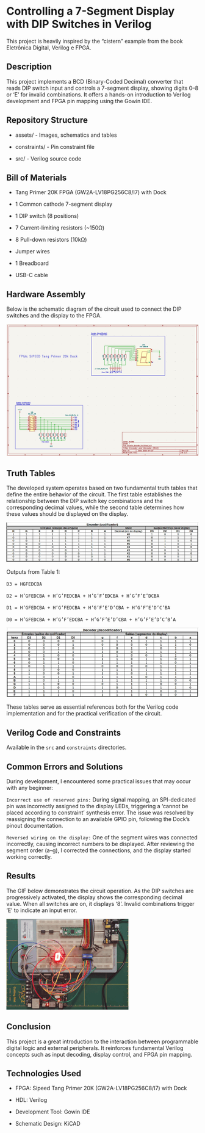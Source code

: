 # Controlling a 7-Segment Display with DIP Switches in Verilog

This project is heavily inspired by the “cistern” example from the book Eletrônica Digital, Verilog e FPGA.

## Description

This project implements a BCD (Binary-Coded Decimal) converter that reads DIP switch input and controls a 7-segment display, showing digits 0–8 or ‘E’ for invalid combinations. It offers a hands-on introduction to Verilog development and FPGA pin mapping using the Gowin IDE.

## Repository Structure

- assets/ - Images, schematics and tables

- constraints/ - Pin constraint file

- src/ - Verilog source code

## Bill of Materials

- Tang Primer 20K FPGA (GW2A-LV18PG256C8/I7) with Dock

- 1 Common cathode 7-segment display

- 1 DIP switch (8 positions)

- 7 Current-limiting resistors (~150Ω)

- 8 Pull-down resistors (10kΩ)

- Jumper wires

- 1 Breadboard

- USB-C cable

## Hardware Assembly

Below is the schematic diagram of the circuit used to connect the DIP switches and the display to the FPGA.

![Schematics](https://github.com/mcleber/Verilog_7-Segment_Display_with_DIP_Switches/blob/main/assets/encoder_decoder_bcd_esquematico.png)

## Truth Tables

The developed system operates based on two fundamental truth tables that define the entire behavior of the circuit. The first table establishes the relationship between the DIP switch key combinations and the corresponding decimal values, while the second table determines how these values should be displayed on the display.

![Table.1](https://github.com/mcleber/Verilog_7-Segment_Display_with_DIP_Switches/blob/main/assets/Table1.png)

Outputs from Table 1:

`D3 = HGFEDCBA`

`D2 = H’GFEDCBA + H’G’FEDCBA + H’G’F’EDCBA + H’G’F’E’DCBA`

`D1 = H’GFEDCBA + H’G’FEDCBA + H’G’F’E’D’CBA + H’G’F’E’D’C’BA`

`D0 = H’GFEDCBA + H’G’F’EDCBA + H’G’F’E’D’CBA + H’G’F’E’D’C’B’A`

![Table.2](https://github.com/mcleber/Verilog_7-Segment_Display_with_DIP_Switches/blob/main/assets/Table2.png)

These tables serve as essential references both for the Verilog code implementation and for the practical verification of the circuit.

## Verilog Code and Constraints

 Available in the `src` and `constraints` directories.

## Common Errors and Solutions

During development, I encountered some practical issues that may occur with any beginner:

`Incorrect use of reserved pins:` During signal mapping, an SPI-dedicated pin was incorrectly assigned to the display LEDs, triggering a ‘cannot be placed according to constraint’ synthesis error. The issue was resolved by reassigning the connection to an available GPIO pin, following the Dock’s pinout documentation.

`Reversed wiring on the display:` One of the segment wires was connected incorrectly, causing incorrect numbers to be displayed. After reviewing the segment order (a–g), I corrected the connections, and the display started working correctly.

## Results

The GIF below demonstrates the circuit operation. As the DIP switches are progressively activated, the display shows the corresponding decimal value. When all switches are on, it displays ‘8’. Invalid combinations trigger ‘E’ to indicate an input error.

![circuit operation](https://github.com/mcleber/Verilog_7-Segment_Display_with_DIP_Switches/blob/main/assets/gif_display.gif)

## Conclusion

This project is a great introduction to the interaction between programmable digital logic and external peripherals. It reinforces fundamental Verilog concepts such as input decoding, display control, and FPGA pin mapping.

## Technologies Used

- FPGA: Sipeed Tang Primer 20K (GW2A-LV18PG256C8/I7) with Dock

- HDL: Verilog

- Development Tool: Gowin IDE

- Schematic Design: KiCAD
